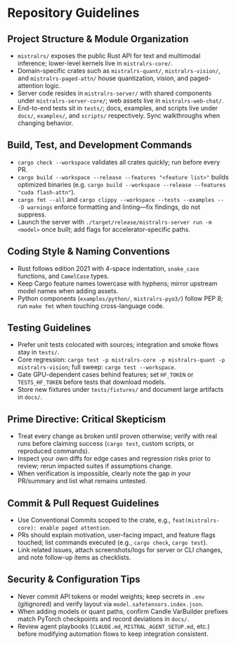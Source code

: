 # Repository Guidelines

## Project Structure & Module Organization

- `mistralrs/` exposes the public Rust API for text and multimodal inference; lower-level kernels live in `mistralrs-core/`.
- Domain-specific crates such as `mistralrs-quant/`, `mistralrs-vision/`, and `mistralrs-paged-attn/` house quantization, vision, and paged-attention logic.
- Server code resides in `mistralrs-server/` with shared components under `mistralrs-server-core/`; web assets live in `mistralrs-web-chat/`.
- End-to-end tests sit in `tests/`; docs, examples, and scripts live under `docs/`, `examples/`, and `scripts/` respectively. Sync walkthroughs when changing behavior.

## Build, Test, and Development Commands

- `cargo check --workspace` validates all crates quickly; run before every PR.
- `cargo build --workspace --release --features "<feature list>"` builds optimized binaries (e.g. `cargo build --workspace --release --features "cuda flash-attn"`).
- `cargo fmt --all` and `cargo clippy --workspace --tests --examples -- -D warnings` enforce formatting and linting—fix findings, do not suppress.
- Launch the server with `./target/release/mistralrs-server run -m <model>` once built; add flags for accelerator-specific paths.

## Coding Style & Naming Conventions

- Rust follows edition 2021 with 4-space indentation, `snake_case` functions, and `CamelCase` types.
- Keep Cargo feature names lowercase with hyphens; mirror upstream model names when adding assets.
- Python components (`examples/python/`, `mistralrs-pyo3/`) follow PEP 8; run `make fmt` when touching cross-language code.

## Testing Guidelines

- Prefer unit tests colocated with sources; integration and smoke flows stay in `tests/`.
- Core regression: `cargo test -p mistralrs-core -p mistralrs-quant -p mistralrs-vision`; full sweep: `cargo test --workspace`.
- Gate GPU-dependent cases behind features; set `HF_TOKEN` or `TESTS_HF_TOKEN` before tests that download models.
- Store new fixtures under `tests/fixtures/` and document large artifacts in `docs/`.

## Prime Directive: Critical Skepticism

- Treat every change as broken until proven otherwise; verify with real runs before claiming success (`cargo test`, custom scripts, or reproduced commands).
- Inspect your own diffs for edge cases and regression risks prior to review; rerun impacted suites if assumptions change.
- When verification is impossible, clearly note the gap in your PR/summary and list what remains untested.

## Commit & Pull Request Guidelines

- Use Conventional Commits scoped to the crate, e.g., `feat(mistralrs-core): enable paged attention`.
- PRs should explain motivation, user-facing impact, and feature flags touched; list commands executed (e.g., `cargo check`, `cargo test`).
- Link related issues, attach screenshots/logs for server or CLI changes, and note follow-up items as checklists.

## Security & Configuration Tips

- Never commit API tokens or model weights; keep secrets in `.env` (gitignored) and verify layout via `model.safetensors.index.json`.
- When adding models or quant paths, confirm Candle VarBuilder prefixes match PyTorch checkpoints and record deviations in `docs/`.
- Review agent playbooks (`CLAUDE.md`, `MISTRAL_AGENT_SETUP.md`, etc.) before modifying automation flows to keep integration consistent.
